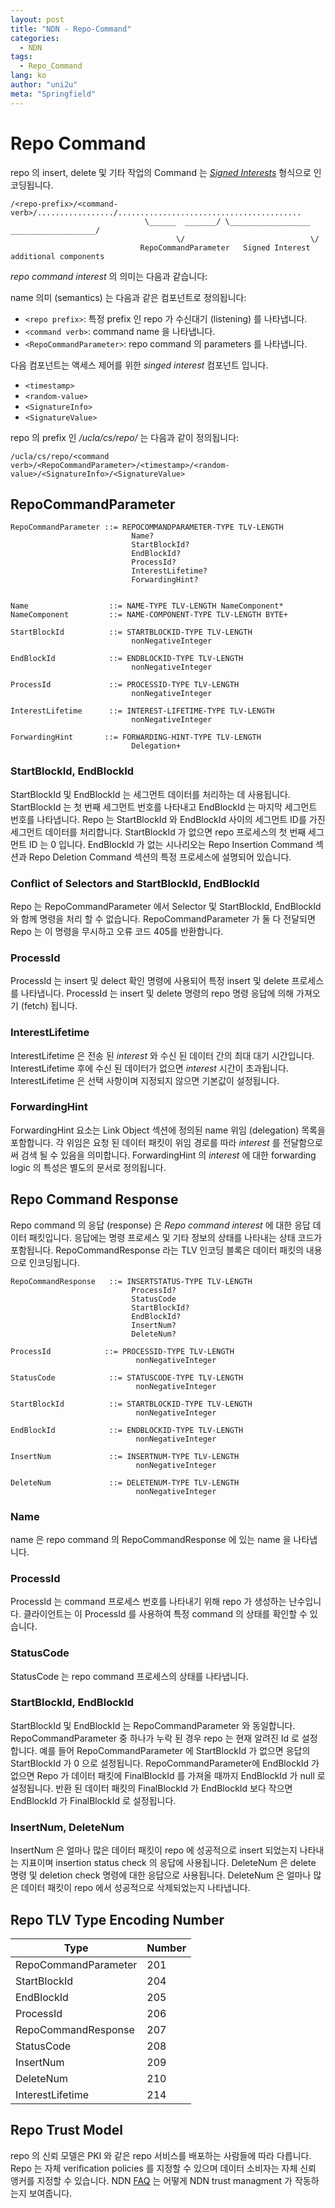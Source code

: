 ```yaml
---
layout: post
title: "NDN - Repo-Command"
categories:
  - NDN
tags:
  - Repo_Command
lang: ko
author: "uni2u"
meta: "Springfield"
---
```


# Repo Command

repo 의 insert, delete 및 기타 작업의 Command 는 [_Signed Interests_](https://redmine.named-data.net/projects/ndn-cxx/wiki/SignedInterest) 형식으로 인코딩됩니다.

```
/<repo-prefix>/<command-verb>/................./.........................................
                              \______  _______/ \__________________  ___________________/
                                     \/                            \/
                             RepoCommandParameter   Signed Interest additional components
```

_repo command interest_ 의 의미는 다음과 같습니다:

name 의미 (semantics) 는 다음과 같은 컴포넌트로 정의됩니다:

- `<repo prefix>`: 특정 prefix 인 repo 가 수신대기 (listening) 를 나타냅니다.
- `<command verb>`: command name 을 나타냅니다.
- `<RepoCommandParameter>`: repo command 의 parameters 를 나타냅니다.

다음 컴포넌트는 액세스 제어를 위한 _singed interest_ 컴포넌트 입니다.

- `<timestamp>`
- `<random-value>`
- `<SignatureInfo>`
- `<SignatureValue>`

repo 의 prefix 인 _/ucla/cs/repo/_ 는 다음과 같이 정의됩니다:

```
/ucla/cs/repo/<command verb>/<RepoCommandParameter>/<timestamp>/<random-value>/<SignatureInfo>/<SignatureValue>
```

## RepoCommandParameter

```
RepoCommandParameter ::= REPOCOMMANDPARAMETER-TYPE TLV-LENGTH
                           Name?
                           StartBlockId?
                           EndBlockId?
                           ProcessId?
                           InterestLifetime?
                           ForwardingHint?


Name                  ::= NAME-TYPE TLV-LENGTH NameComponent*
NameComponent         ::= NAME-COMPONENT-TYPE TLV-LENGTH BYTE+

StartBlockId          ::= STARTBLOCKID-TYPE TLV-LENGTH
                           nonNegativeInteger

EndBlockId            ::= ENDBLOCKID-TYPE TLV-LENGTH
                           nonNegativeInteger

ProcessId             ::= PROCESSID-TYPE TLV-LENGTH
                           nonNegativeInteger

InterestLifetime      ::= INTEREST-LIFETIME-TYPE TLV-LENGTH
                           nonNegativeInteger

ForwardingHint       ::= FORWARDING-HINT-TYPE TLV-LENGTH
                           Delegation+
```

### StartBlockId, EndBlockId

StartBlockId 및 EndBlockId 는 세그먼트 데이터를 처리하는 데 사용됩니다. StartBlockId 는 첫 번째 세그먼트 번호를 나타내고 EndBlockId 는 마지막 세그먼트 번호를 나타냅니다. Repo 는 StartBlockId 와 EndBlockId 사이의 세그먼트 ID를 가진 세그먼트 데이터를 처리합니다. StartBlockId 가 없으면 repo 프로세스의 첫 번째 세그먼트 ID 는 0 입니다. EndBlockId 가 없는 시나리오는 Repo Insertion Command 섹션과 Repo Deletion Command 섹션의 특정 프로세스에 설명되어 있습니다.

### Conflict of Selectors and StartBlockId, EndBlockId

Repo 는 RepoCommandParameter 에서 Selector 및 StartBlockId, EndBlockId 와 함께 명령을 처리 할 수 없습니다. RepoCommandParameter 가 둘 다 전달되면 Repo 는 이 명령을 무시하고 오류 코드 405를 반환합니다.

### ProcessId

ProcessId 는 insert 및 delect 확인 명령에 사용되어 특정 insert 및 delete 프로세스를 나타냅니다. ProcessId 는 insert 및 delete 명령의 repo 명령 응답에 의해 가져오기 (fetch) 됩니다.

### InterestLifetime

InterestLifetime 은 전송 된 _interest_ 와 수신 된 데이터 간의 최대 대기 시간입니다. InterestLifetime 후에 수신 된 데이터가 없으면 _interest_ 시간이 초과됩니다. InterestLifetime 은 선택 사항이며 지정되지 않으면 기본값이 설정됩니다.

### ForwardingHint

ForwardingHint 요소는 Link Object 섹션에 정의된 name 위임 (delegation) 목록을 포함합니다. 각 위임은 요청 된 데이터 패킷이 위임 경로를 따라 _interest_ 를 전달함으로써 검색 될 수 있음을 의미합니다. ForwardingHint 의 _interest_ 에 대한 forwarding logic 의 특성은 별도의 문서로 정의됩니다.

## Repo Command Response

Repo command 의 응답 (response) 은 _Repo command interest_ 에 대한 응답 데이터 패킷입니다. 응답에는 명령 프로세스 및 기타 정보의 상태를 나타내는 상태 코드가 포함됩니다. RepoCommandResponse 라는 TLV 인코딩 블록은 데이터 패킷의 내용으로 인코딩됩니다.

```
RepoCommandResponse   ::= INSERTSTATUS-TYPE TLV-LENGTH
                           ProcessId?
                           StatusCode
                           StartBlockId?
                           EndBlockId?
                           InsertNum?
                           DeleteNum?

ProcessId            ::= PROCESSID-TYPE TLV-LENGTH
                            nonNegativeInteger 

StatusCode            ::= STATUSCODE-TYPE TLV-LENGTH
                            nonNegativeInteger    

StartBlockId          ::= STARTBLOCKID-TYPE TLV-LENGTH
                            nonNegativeInteger

EndBlockId            ::= ENDBLOCKID-TYPE TLV-LENGTH
                            nonNegativeInteger

InsertNum             ::= INSERTNUM-TYPE TLV-LENGTH
                            nonNegativeInteger

DeleteNum             ::= DELETENUM-TYPE TLV-LENGTH
                            nonNegativeInteger
```

### Name

name 은 repo command 의 RepoCommandResponse 에 있는 name 을 나타냅니다.

### ProcessId

ProcessId 는 command 프로세스 번호를 나타내기 위해 repo 가 생성하는 난수입니다. 클라이언트는 이 ProcessId 를 사용하여 특정 command 의 상태를 확인할 수 있습니다.

### StatusCode

StatusCode 는 repo command 프로세스의 상태를 나타냅니다.

### StartBlockId, EndBlockId

StartBlockId 및 EndBlockId 는 RepoCommandParameter 와 동일합니다. RepoCommandParameter 중 하나가 누락 된 경우 repo 는 현재 알려진 Id 로 설정합니다. 예를 들어 RepoCommandParameter 에 StartBlockId 가 없으면 응답의 StartBlockId 가 0 으로 설정됩니다. RepoCommandParameter에 EndBlockId 가 없으면 Repo 가 데이터 패킷에 FinalBlockId 를 가져올 때까지 EndBlockId 가 null 로 설정됩니다. 반환 된 데이터 패킷의 FinalBlockId 가 EndBlockId 보다 작으면 EndBlockId 가 FinalBlockId 로 설정됩니다.

### InsertNum, DeleteNum

InsertNum 은 얼마나 많은 데이터 패킷이 repo 에 성공적으로 insert 되었는지 나타내는 지표이며 insertion status check 의 응답에 사용됩니다. DeleteNum 은 delete 명령 및 deletion check 명령에 대한 응답으로 사용됩니다. DeleteNum 은 얼마나 많은 데이터 패킷이 repo 에서 성공적으로 삭제되었는지 나타냅니다.

## Repo TLV Type Encoding Number

| Type | Number |
| --- | --- |
|RepoCommandParameter|201|
|StartBlockId|204|
|EndBlockId|205|
|ProcessId|206|
|RepoCommandResponse|207|
|StatusCode|208|
|InsertNum|209|
|DeleteNum|210|
|InterestLifetime|214|

## Repo Trust Model

repo 의 신뢰 모델은 PKI 와 같은 repo 서비스를 배포하는 사람들에 따라 다릅니다. Repo 는 자체 verification policies 를 지정할 수 있으며 데이터 소비자는 자체 신뢰 앵커를 지정할 수 있습니다. NDN [FAQ](http://named-data.net/project/faq/#How_does_NDN8217s_8220trust_management8221_work) 는 어떻게 NDN trust managment 가 작동하는지 보여줍니다.
